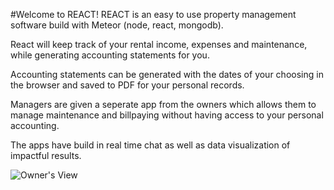 #Welcome to REACT!
REACT is an easy to use property management software build with Meteor (node, react, mongodb).

React will keep track of your rental income, expenses and maintenance, while generating accounting statements for you.

Accounting statements can be generated with the dates of your choosing in the browser and saved to PDF for your personal records.

Managers are given a seperate app from the owners which allows them to manage maintenance and billpaying without having access to your personal accounting.

The apps have build in real time chat as well as data visualization of impactful results.

![Owner's View](public/prop-owner-large-screen.gif "Owner's View")